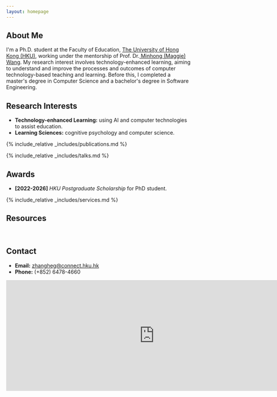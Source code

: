 ```yaml
---
layout: homepage
---
```


## About Me

I'm a Ph.D. student at the Faculty of Education, <a href="https://www.hku.hk/" target="_blank"> The University of Hong Kong (HKU)</a>,
working under the mentorship of Prof. Dr.<a href="https://web.edu.hku.hk/faculty-academics/magwang" target="_blank"> Minhong (Maggie) Wang</a>. My research interest involves technology-enhanced learning, aiming to understand and improve the processes and outcomes of computer technology-based teaching and learning. Before this, I completed a master's degree in Computer Science and a bachelor's degree in Software Engineering.


## Research Interests
- **Technology-enhanced Learning:** using AI and computer technologies to assist education.
- **Learning Sciences:** cognitive psychology and computer science.



<!-- {% include_relative _includes/publications.md %} -->

{% include_relative _includes/publications.md %}

{% include_relative _includes/talks.md %}


## Awards
- **[2022-2026]** <a>*HKU Postgraduate Scholarship*</a> for PhD student.


{% include_relative _includes/services.md %}


## Resources
<!-- - <a href="https://github.com/Hanchao-Zhang/LeetCode-Prep/blob/main/main.pdf" target="_blank">*A Coding Question Prep*</a> by Hanchao Zhang
- <a href="https://github.com/Hanchao-Zhang/LeetQuant-Note/blob/main/Prep/Quant%20Research.pdf" target="_blank">*A Quantatitive Research Interview Prep*</a> by Hanchao Zhang
<!-- https://yuhangzhou88.github.io/ESL_Solution/  -->
<!-- - <a href="https://yuhangzhou88.github.io/ESL_Solution/" target="_blank">*A Solution Manual of The Elements of Statistical Learning*</a> by Yuhang Zhou -->
<br>

## Contact
- **Email:** zhangheg@connect.hku.hk
- **Phone:** (+852) 6478-4660
<iframe src="https://www.google.com/maps/embed?pb=!1m14!1m8!1m3!1d14767.461483000361!2d114.1365621!3d22.2830891!3m2!1i1024!2i768!4f13.1!3m3!1m2!1s0x3403ff8427b43597%3A0x2c48f5d3cd6fc8d8!2z6aaZ5riv5aSn5a2m!5e0!3m2!1szh-CN!2shk!4v1710323745937!5m2!1szh-CN!2shk" width="800" height="300" style="border:0;" allowfullscreen="" loading="lazy" referrerpolicy="no-referrer-when-downgrade"></iframe>
